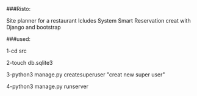 ###Risto:

Site planner for a restaurant Icludes System Smart Reservation creat with Django and bootstrap

###used:

1-cd src

2-touch db.sqlite3

3-python3 manage.py createsuperuser "creat new super user"

4-python3 manage.py runserver


